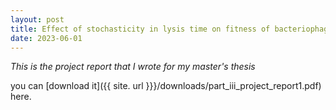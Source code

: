 ```yaml
---
layout: post
title: Effect of stochasticity in lysis time on fitness of bacteriophage undergoing spatial range expansions
date: 2023-06-01
---
```

*This is the project report that I wrote for my master's thesis*

you can [download it]({{ site. url }}}/downloads/part_iii_project_report1.pdf) here.